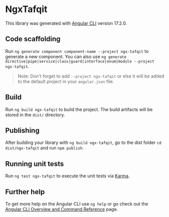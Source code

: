# NgxTafqit

This library was generated with [Angular CLI](https://github.com/angular/angular-cli) version 17.2.0.

## Code scaffolding

Run `ng generate component component-name --project ngx-tafqit` to generate a new component. You can also use `ng generate directive|pipe|service|class|guard|interface|enum|module --project ngx-tafqit`.
> Note: Don't forget to add `--project ngx-tafqit` or else it will be added to the default project in your `angular.json` file. 

## Build

Run `ng build ngx-tafqit` to build the project. The build artifacts will be stored in the `dist/` directory.

## Publishing

After building your library with `ng build ngx-tafqit`, go to the dist folder `cd dist/ngx-tafqit` and run `npm publish`.

## Running unit tests

Run `ng test ngx-tafqit` to execute the unit tests via [Karma](https://karma-runner.github.io).

## Further help

To get more help on the Angular CLI use `ng help` or go check out the [Angular CLI Overview and Command Reference](https://angular.io/cli) page.
